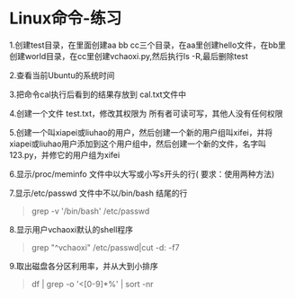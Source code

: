 # Linux命令-练习

1.创建test目录，在里面创建aa bb cc三个目录，在aa里创建hello文件，在bb里创建world目录，在cc里创建vchaoxi.py,然后执行ls -R,最后删除test

2.查看当前Ubuntu的系统时间

3.把命令cal执行后看到的结果存放到 cal.txt文件中

4.创建一个文件 test.txt，修改其权限为 所有者可读可写，其他人没有任何权限

5.创建一个叫xiapei或liuhao的用户，然后创建一个新的用户组叫xifei，并将xiapei或liuhao用户添加到这个用户组中，然后创建一个新的文件，名字叫123.py，并修它的用户组为xifei

6.显示/proc/meminfo 文件中以大写或小写s开头的行( 要求：使用两种方法)

7.显示/etc/passwd 文件中不以/bin/bash 结尾的行
> grep -v '/bin/bash' /etc/passwd

8.显示用户vchaoxi默认的shell程序
> grep "^vchaoxi" /etc/passwd|cut -d: -f7

9.取出磁盘各分区利用率，并从大到小排序
> df | grep -o '\<[0-9]*%' | sort -nr
